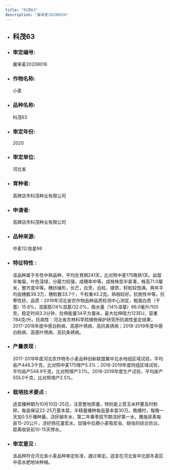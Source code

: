```yaml
---
title: "科茂63"
description: "冀审麦20208016"
---
```

* ## 科茂63
* ###  审定编号:  
   冀审麦20208016

*  ### 作物名称:  
   小麦

*   ###  品种名称: 
    科茂63

*   ### 审定年份: 
    2020

*   ### 审定单位:  
    河北省

*   ### 育种者:  
    高碑店市科茂种业有限公司

*   ### 申请者:  
    高碑店市科茂种业有限公司

*   ### 品种来源:  
    中麦12/良星66

*   ### 特征特性 : 
    该品种属于冬性中熟品种，平均生育期241天，比对照中麦175晚熟1天。幼苗半匍匐，叶色深绿，分蘖力较强，成穗率中等。成株株型半紧凑，株高71.0厘米，整齐度中等。穗纺锤形，长芒，白壳，白粒、硬质，籽粒较饱满。两年平均亩穗数39.3万，穗粒数33.7个，千粒重43.2克。熟相较好。抗倒性中等。抗寒性好。品质：2019年河北省农作物品种品质检测中心测定，粗蛋白质（干基）15.8%，湿面筋(14%湿基)32.0%，吸水量（14%湿基）66.0毫升/100克，稳定时间3.3分钟，拉伸能量34平方厘米，最大拉伸阻力123EU，容重784克/升。抗病性：河北省农林科学院植物保护研究所抗病性鉴定结果，2017-2018年度中感白粉病、高感叶锈病、高抗条锈病；2018-2019年度中感白粉病、高感叶锈病、高抗条锈病。

*   ### 产量表现 : 
    2017-2018年度河北农作物冬小麦品种创新联盟冀中北水地组区域试验，平均亩产446.3千克，比对照中麦175增产5.3%；2018-2019年度同组区域试验，平均亩产548.9千克，比对照增产3.1%。2018-2019年度生产试验，平均亩产555.0千克，比对照增产2.5%。

*   ### 栽培技术要点 : 
    适宜播种期为10月10日-25日，注意整地质量，特别是上茬玉米杆要及时粉碎。每亩保证22-25万基本苗，半精量播种每亩基本苗30万。晚播时，每晚一天加0.5斤播种量。浇好越冬水，第二年春季拔节期浇好第一水，撒施尿素每亩15-20公斤，浇好扬花灌浆水，加强中后期小麦吸浆虫、蚜虫的综合防治，距离收获前10-15天停水。

*   ### 审定意见 : 
    该品种符合河北省小麦品种审定标准，通过审定。适宜在河北省中北部冬麦区中高水肥地块种植。
